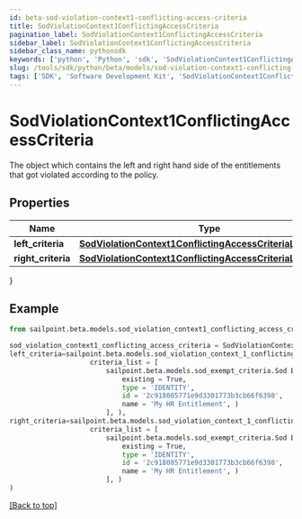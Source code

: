 ```yaml
---
id: beta-sod-violation-context1-conflicting-access-criteria
title: SodViolationContext1ConflictingAccessCriteria
pagination_label: SodViolationContext1ConflictingAccessCriteria
sidebar_label: SodViolationContext1ConflictingAccessCriteria
sidebar_class_name: pythonsdk
keywords: ['python', 'Python', 'sdk', 'SodViolationContext1ConflictingAccessCriteria', 'BetaSodViolationContext1ConflictingAccessCriteria'] 
slug: /tools/sdk/python/beta/models/sod-violation-context1-conflicting-access-criteria
tags: ['SDK', 'Software Development Kit', 'SodViolationContext1ConflictingAccessCriteria', 'BetaSodViolationContext1ConflictingAccessCriteria']
---
```


# SodViolationContext1ConflictingAccessCriteria

The object which contains the left and right hand side of the entitlements that got violated according to the policy.

## Properties

Name | Type | Description | Notes
------------ | ------------- | ------------- | -------------
**left_criteria** | [**SodViolationContext1ConflictingAccessCriteriaLeftCriteria**](sod-violation-context1-conflicting-access-criteria-left-criteria) |  | [optional] 
**right_criteria** | [**SodViolationContext1ConflictingAccessCriteriaLeftCriteria**](sod-violation-context1-conflicting-access-criteria-left-criteria) |  | [optional] 
}

## Example

```python
from sailpoint.beta.models.sod_violation_context1_conflicting_access_criteria import SodViolationContext1ConflictingAccessCriteria

sod_violation_context1_conflicting_access_criteria = SodViolationContext1ConflictingAccessCriteria(
left_criteria=sailpoint.beta.models.sod_violation_context_1_conflicting_access_criteria_left_criteria.SodViolationContext_1_conflictingAccessCriteria_leftCriteria(
                    criteria_list = [
                        sailpoint.beta.models.sod_exempt_criteria.Sod Exempt Criteria(
                            existing = True, 
                            type = 'IDENTITY', 
                            id = '2c918085771e9d3301773b3cb66f6398', 
                            name = 'My HR Entitlement', )
                        ], ),
right_criteria=sailpoint.beta.models.sod_violation_context_1_conflicting_access_criteria_left_criteria.SodViolationContext_1_conflictingAccessCriteria_leftCriteria(
                    criteria_list = [
                        sailpoint.beta.models.sod_exempt_criteria.Sod Exempt Criteria(
                            existing = True, 
                            type = 'IDENTITY', 
                            id = '2c918085771e9d3301773b3cb66f6398', 
                            name = 'My HR Entitlement', )
                        ], )
)

```
[[Back to top]](#) 

